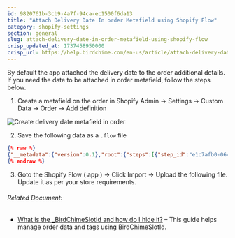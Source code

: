 ```yaml
---
id: 9820761b-3cb9-4a7f-94ca-ec1500f6da13
title: "Attach Delivery Date In order Metafield using Shopify Flow"
category: shopify-settings
section: general
slug: attach-delivery-date-in-order-metafield-using-shopify-flow
crisp_updated_at: 1737458950000
crisp_url: https://help.birdchime.com/en-us/article/attach-delivery-date-in-order-metafield-using-shopify-flow-14l1gfc/
---
```


By default the app attached the delivery date to the order additional details. If you need the date to be attached in order metafield, follow the steps below.

1. Create a metafield on the order in Shopify Admin -> Settings -> Custom Data -> Order -> Add definition

![Create delivery date metafield in order](https://storage.crisp.chat/users/helpdesk/website/ca826b447482b000/image_1oumdbh.png)

2. Save the following data as a `.flow` file

```json
{% raw %}
{"__metadata":{"version":0.1},"root":{"steps":[{"step_id":"e1c7afb0-06cc-11ef-87c5-3d3abc71e1d1","step_position":[1260,1080],"config_field_values":[{"config_field_id":"condition","value":"{\"uuid\":\"87a5ed54-06cf-11ef-87c5-3d3abc71e1d1\",\"lhs\":{\"uuid\":\"87a5c641-06cf-11ef-87c5-3d3abc71e1d1\",\"parent_uuid\":\"87a5ed54-06cf-11ef-87c5-3d3abc71e1d1\",\"array_path\":{\"uuid\":\"87a5c642-06cf-11ef-87c5-3d3abc71e1d1\",\"parent_uuid\":\"87a5c641-06cf-11ef-87c5-3d3abc71e1d1\",\"value\":\"order.customAttributes\",\"comparison_value_type\":\"EnvironmentValue\"},\"array_item_key\":{\"uuid\":\"87a5c643-06cf-11ef-87c5-3d3abc71e1d1\",\"parent_uuid\":\"87a5c641-06cf-11ef-87c5-3d3abc71e1d1\",\"value\":\"customAttributes_item\",\"comparison_value_type\":\"EnvironmentValue\"},\"operation\":{\"uuid\":\"87a5ed50-06cf-11ef-87c5-3d3abc71e1d1\",\"parent_uuid\":\"87a5c641-06cf-11ef-87c5-3d3abc71e1d1\",\"lhs\":{\"uuid\":\"87a5ed51-06cf-11ef-87c5-3d3abc71e1d1\",\"parent_uuid\":\"87a5ed50-06cf-11ef-87c5-3d3abc71e1d1\",\"lhs\":{\"uuid\":\"87a5ed52-06cf-11ef-87c5-3d3abc71e1d1\",\"parent_uuid\":\"87a5ed51-06cf-11ef-87c5-3d3abc71e1d1\",\"value\":\"customAttributes_item.key\",\"comparison_value_type\":\"EnvironmentValue\",\"full_environment_path\":\"customAttributes_item.key\"},\"rhs\":{\"uuid\":\"90af01c0-06cf-11ef-87c5-3d3abc71e1d1\",\"parent_uuid\":\"87a5ed51-06cf-11ef-87c5-3d3abc71e1d1\",\"value\":\"Delivery Date\",\"comparison_value_type\":\"LiteralValue\"},\"value_type\":\"EnvironmentScalarDefinition:String\",\"operator\":\"==\",\"operation_type\":\"Comparison\"},\"operator\":\"AND\",\"operation_type\":\"LogicalExpression\"},\"operator\":\"ANY\",\"operation_type\":\"ArrayExpression\"},\"operator\":\"AND\",\"operation_type\":\"LogicalExpression\"}"}],"task_id":"shopify::flow::condition","task_version":"0.1","task_type":"CONDITION","description":"Check if Delivery Date key exists","note":null,"name":null},{"step_id":"aa59e630-06cf-11ef-87c5-3d3abc71e1d1","step_position":[1620,1080],"config_field_values":[{"config_field_id":"order_id","value":"order.id"},{"config_field_id":"namespace","value":"bird_app"},{"config_field_id":"key","value":"delivery_date"},{"config_field_id":"value","value":"{% for customAttributes_item in order.customAttributes %}\n  {% if customAttributes_item.key == 'Delivery Date' %}\n    {{ customAttributes_item.value | date: \"%Y-%m-%d\" }}\n  {% endif %}\n{% endfor %}"},{"config_field_id":"value_type","value":"date"}],"task_id":"shopify::admin::add_order_metafield","task_version":"0.1","task_type":"ACTION","description":null,"note":null,"name":null},{"step_id":"018f2f6c-d5e9-74bb-971d-438ebae90ae1","step_position":[900,1080],"config_field_values":[],"task_id":"shopify::admin::order_created","task_version":"0.1","task_type":"TRIGGER","description":null,"note":null,"name":null}],"links":[{"from_step_id":"e1c7afb0-06cc-11ef-87c5-3d3abc71e1d1","from_port_id":"true","to_step_id":"aa59e630-06cf-11ef-87c5-3d3abc71e1d1","to_port_id":"input"},{"from_step_id":"018f2f6c-d5e9-74bb-971d-438ebae90ae1","from_port_id":"output","to_step_id":"e1c7afb0-06cc-11ef-87c5-3d3abc71e1d1","to_port_id":"input"}],"patched_fields":[],"workflow_name":"Bird Update Metafield: Delivery Date"}}
{% endraw %}
```

3. Goto the Shopify Flow ( app ) -> Click Import -> Upload the following file. Update it as per your store requirements.

###### Related Document:

* [What is the _BirdChimeSlotId and how do I hide it?](https://help.birdchime.com/en-us/article/what-is-the-birdchimeslotid-and-how-do-i-hide-it-jghlmi/) – This guide helps manage order data and tags using BirdChimeSlotId.
